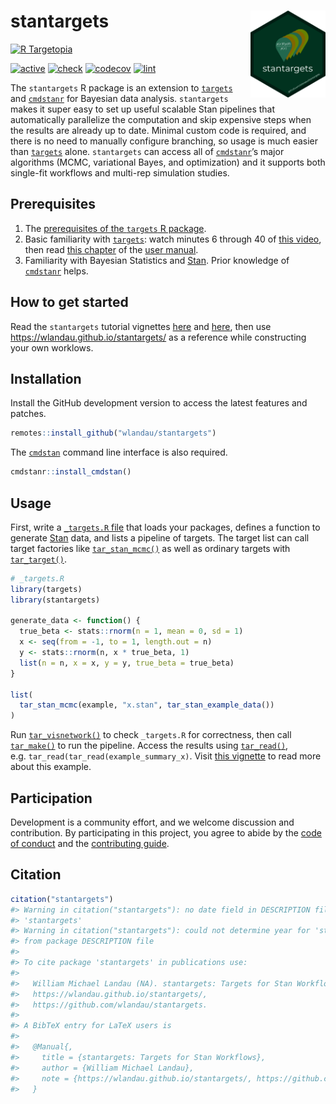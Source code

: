 
# stantargets <img src='man/figures/logo.png' align="right" height="139"/>

[![R
Targetopia](https://img.shields.io/badge/R_Targetopia-member-blue?style=flat&labelColor=gray)](https://wlandau.github.io/targetopia/)
<!--
[![cran](http://www.r-pkg.org/badges/version/stantargets)](https://cran.r-project.org/package=stantargets)
-->
[![active](https://www.repostatus.org/badges/latest/active.svg)](https://www.repostatus.org/#active)
[![check](https://github.com/wlandau/stantargets/workflows/check/badge.svg)](https://github.com/wlandau/stantargets/actions?query=workflow%3Acheck)
[![codecov](https://codecov.io/gh/wlandau/stantargets/branch/main/graph/badge.svg?token=3T5DlLwUVl)](https://codecov.io/gh/wlandau/stantargets)
[![lint](https://github.com/wlandau/stantargets/workflows/lint/badge.svg)](https://github.com/wlandau/stantargets/actions?query=workflow%3Alint)

The `stantargets` R package is an extension to
[`targets`](https://docs.ropensci.org/targets/) and
[`cmdstanr`](https://github.com/stan-dev/cmdstanr) for Bayesian data
analysis. `stantargets` makes it super easy to set up useful scalable
Stan pipelines that automatically parallelize the computation and skip
expensive steps when the results are already up to date. Minimal custom
code is required, and there is no need to manually configure branching,
so usage is much easier than
[`targets`](https://docs.ropensci.org/targets/) alone. `stantargets` can
access all of [`cmdstanr`](https://github.com/stan-dev/cmdstanr)’s major
algorithms (MCMC, variational Bayes, and optimization) and it supports
both single-fit workflows and multi-rep simulation studies.

## Prerequisites

1.  The [prerequisites of the `targets` R
    package](https://docs.ropensci.org/targets/index.html#prerequisites).
2.  Basic familiarity with
    [`targets`](https://docs.ropensci.org/targets/): watch minutes 6
    through 40 of [this video](https://youtu.be/Gqn7Xn4d5NI), then read
    [this chapter](https://books.ropensci.org/targets/walkthrough.html)
    of the [user manual](https://books.ropensci.org/targets/).
3.  Familiarity with Bayesian Statistics and
    [Stan](https://mc-stan.org/). Prior knowledge of
    [`cmdstanr`](https://mc-stan.org/cmdstanr/) helps.

## How to get started

Read the `stantargets` tutorial vignettes
[here](https://wlandau.github.io/stantargets/articles/mcmc.html) and
[here](https://wlandau.github.io/stantargets/articles/mcmc_rep.html),
then use <https://wlandau.github.io/stantargets/> as a reference while
constructing your own worklows.

## Installation

Install the GitHub development version to access the latest features and
patches.

``` r
remotes::install_github("wlandau/stantargets")
```

The [`cmdstan`](https://github.com/stan-dev/cmdstan) command line
interface is also required.

``` r
cmdstanr::install_cmdstan()
```

## Usage

First, write a [`_targets.R`
file](https://books.ropensci.org/targets/walkthrough.html) that loads
your packages, defines a function to generate
[Stan](https://mc-stan.org/) data, and lists a pipeline of targets. The
target list can call target factories like
[`tar_stan_mcmc()`](https://wlandau.github.io/stantargets/reference/tar_stan_mcmc.html)
as well as ordinary targets with
[`tar_target()`](https://docs.ropensci.org/targets/reference/tar_target.html).

``` r
# _targets.R
library(targets)
library(stantargets)

generate_data <- function() {
  true_beta <- stats::rnorm(n = 1, mean = 0, sd = 1)
  x <- seq(from = -1, to = 1, length.out = n)
  y <- stats::rnorm(n, x * true_beta, 1)
  list(n = n, x = x, y = y, true_beta = true_beta)
}

list(
  tar_stan_mcmc(example, "x.stan", tar_stan_example_data())
)
```

Run
[`tar_visnetwork()`](https://docs.ropensci.org/targets/reference/tar_visnetwork.html)
to check `_targets.R` for correctness, then call
[`tar_make()`](https://docs.ropensci.org/targets/reference/tar_make.html)
to run the pipeline. Access the results using
[`tar_read()`](https://docs.ropensci.org/targets/reference/tar_read.html),
e.g. `tar_read(tar_read(example_summary_x)`. Visit [this
vignette](https://wlandau.github.io/stantargets/articles/mcmc.html) to
read more about this example.

## Participation

Development is a community effort, and we welcome discussion and
contribution. By participating in this project, you agree to abide by
the [code of
conduct](https://github.com/wlandau/stantargets/blob/main/CODE_OF_CONDUCT.md)
and the [contributing
guide](https://github.com/wlandau/stantargets/blob/main/CONTRIBUTING.md).

## Citation

``` r
citation("stantargets")
#> Warning in citation("stantargets"): no date field in DESCRIPTION file of package
#> 'stantargets'
#> Warning in citation("stantargets"): could not determine year for 'stantargets'
#> from package DESCRIPTION file
#> 
#> To cite package 'stantargets' in publications use:
#> 
#>   William Michael Landau (NA). stantargets: Targets for Stan Workflows.
#>   https://wlandau.github.io/stantargets/,
#>   https://github.com/wlandau/stantargets.
#> 
#> A BibTeX entry for LaTeX users is
#> 
#>   @Manual{,
#>     title = {stantargets: Targets for Stan Workflows},
#>     author = {William Michael Landau},
#>     note = {https://wlandau.github.io/stantargets/, https://github.com/wlandau/stantargets},
#>   }
```
